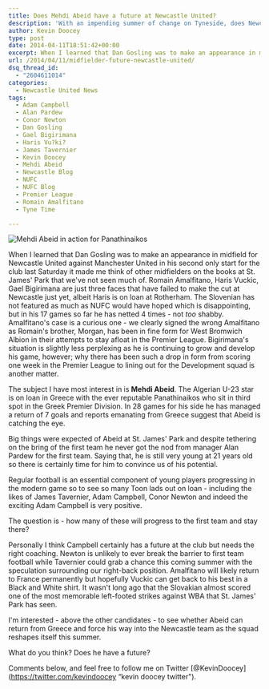 ```yaml
---
title: Does Mehdi Abeid have a future at Newcastle United?
description: 'With an impending summer of change on Tyneside, does Newcastle's young midfielder and Panathinaikos loanee Mehdi Abeid have a future at St. James' Park?'
author: Kevin Doocey
type: post
date: 2014-04-11T18:51:42+00:00
excerpt: When I learned that Dan Gosling was to make an appearance in midfield for Newcastle United against Manchester United in his second only start for the club last Saturday it..
url: /2014/04/11/midfielder-future-newcastle-united/
dsq_thread_id:
  - "2604611014"
categories:
  - Newcastle United News
tags:
  - Adam Campbell
  - Alan Pardew
  - Conor Newton
  - Dan Gosling
  - Gael Bigirimana
  - Haris Vu?ki?
  - James Tavernier
  - Kevin Doocey
  - Mehdi Abeid
  - Newcastle Blog
  - NUFC
  - NUFC Blog
  - Premier League
  - Romain Amalfitano
  - Tyne Time

---
```

![Mehdi Abeid in action for Panathinaikos](http://www.tynetime.com/wp-content/uploads/2014/04/Mehdi-Abeid-Panathinaikos.jpg "Abeid - In flying form for Panathinaikos as he loan spell comes to a close")

When I learned that Dan Gosling was to make an appearance in midfield for Newcastle United against Manchester United in his second only start for the club last Saturday it made me think of other midfielders on the books at St. James' Park that we've not seen much of. Romain Amalfitano, Haris Vuckic, Gael Bigirimana are just three faces that have failed to make the cut at Newcastle just yet, albeit Haris is on loan at Rotherham. The Slovenian has not featured as much as NUFC would have hoped which is disappointing, but in his 17 games so far he has netted 4 times - not _too_ shabby. Amalfitano's case is a curious one - we clearly signed the wrong Amalfitano as Romain's brother, Morgan, has been in fine form for West Bromwich Albion in their attempts to stay afloat in the Premier League. Bigirimana's situation is slightly less perplexing as he is continuing to grow and develop his game, however; why there has been such a drop in form from  scoring one week in the Premier League to lining out for the Development squad is another matter.

The subject I have most interest in is **Mehdi Abeid**. The Algerian U-23 star is on loan in Greece with the ever reputable Panathinaikos who sit in third spot in the Greek Premier Division. In 28 games for his side he has managed a return of 7 goals and reports emanating from Greece suggest that Abeid is catching the eye.

Big things were expected of Abeid at St. James' Park and despite tethering on the bring of the first team he never got the nod from manager Alan Pardew for the first team. Saying that, he is still very young at 21 years old so there is certainly time for him to convince us of his potential.

Regular football is an essential component of young players progressing in the modern game so to see so many Toon lads out on loan - including the likes of James Tavernier, Adam Campbell, Conor Newton and indeed the exciting Adam Campbell is very positive.

The question is - how many of these will progress to the first team and stay there?

Personally I think Campbell certainly has a future at the club but needs the right coaching. Newton is unlikely to ever break the barrier to first team football while Tavernier could grab a chance this coming summer with the speculation surrounding our right-back position. Amalfitano will likely return to France permanently but hopefully Vuckic can get back to his best in a Black and White shirt. It wasn't long ago that the Slovakian almost scored one of the most memorable left-footed strikes against WBA that St. James' Park has seen.

I'm interested - above the other candidates - to see whether Abeid can return from Greece and force his way into the Newcastle team as the squad reshapes itself this summer.

What do you think? Does he have a future?

Comments below, and feel free to follow me on Twitter [@KevinDoocey](https://twitter.com/kevindoocey “kevin doocey twitter").
